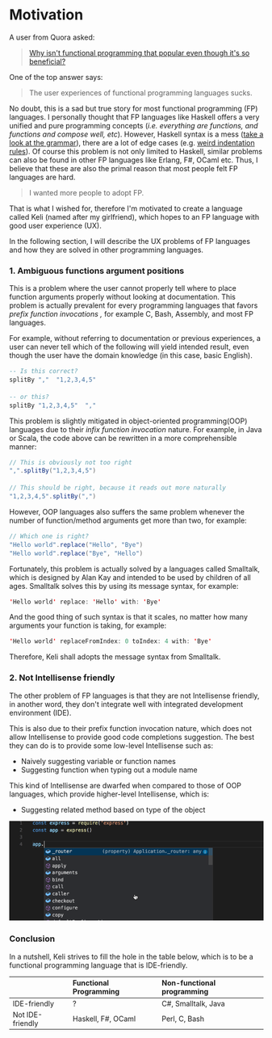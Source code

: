 # Motivation

A user from Quora asked: 

> [Why isn't functional programming that popular even though it's so beneficial?](https://www.quora.com/Why-isnt-functional-programming-that-popular-even-though-its-so-beneficial)

One of the top answer says: 

> The user experiences of functional programming languages sucks.

No doubt, this is a sad but true story for most functional programming  \(FP\) languages. I personally thought that FP languages like Haskell offers a very unified and pure programming concepts \(_i.e. everything are functions, and functions and compose well, etc_\). However, Haskell syntax is a mess \([take a look at the grammar](https://www.haskell.org/onlinereport/syntax-iso.html)\), there are a lot of edge cases \(e.g. [weird indentation rules](https://github.com/haskell/haskell-mode/wiki/Why-TAB-cycle-indentation-for-Haskell-is-a-hard-problem)\). Of course this problem is not only limited to Haskell, similar problems can also be found in other FP languages like Erlang, F\#, OCaml etc.  Thus, I believe that these are also the primal reason that most people felt FP languages are hard. 

> I wanted more people to adopt FP.

That is what I wished for, therefore I'm motivated to create a language called Keli \(named after my girlfriend\), which hopes to an FP language with good user experience \(UX\). 

In the following section, I will describe the UX problems of FP languages and how they are solved in other programming languages.

### 1. Ambiguous functions argument positions

This is a problem where the user cannot properly tell where to place function arguments properly without looking at documentation. This problem is actually prevalent for every programming languages that favors _prefix function invocations ,_ for example C, Bash, Assembly, and most FP languages. 

For example, without referring to documentation or previous experiences, a user can never tell which of the following will yield intended result, even though the user have the domain knowledge \(in this case, basic English\).

```haskell
-- Is this correct?
splitBy ","  "1,2,3,4,5"

-- or this?
splitBy "1,2,3,4,5"  ","
```

This problem is slightly mitigated in object-oriented programming\(OOP\) languages due to their _infix function invocation_ nature. For example, in Java or Scala, the code above can be rewritten in a more comprehensible manner:

```java
// This is obviously not too right
",".splitBy("1,2,3,4,5")

// This should be right, because it reads out more naturally
"1,2,3,4,5".splitBy(",")
```

However, OOP languages also suffers the same problem whenever the number of function/method arguments get more than two, for example:

```java
// Which one is right?
"Hello world".replace("Hello", "Bye")
"Hello world".replace("Bye", "Hello")
```

Fortunately, this problem is actually solved by a languages called Smalltalk, which is designed by Alan Kay and intended to be used by children of all ages. Smalltalk solves this by using its message syntax, for example:

```java
'Hello world' replace: 'Hello' with: 'Bye'
```

And the good thing of such syntax is that it scales, no matter how many arguments your function is taking, for example:

```java
'Hello world' replaceFromIndex: 0 toIndex: 4 with: 'Bye'
```

Therefore, Keli shall adopts the message syntax from Smalltalk.

### 2. Not Intellisense friendly

The other problem of FP languages is that they are not Intellisense friendly, in another word, they don't integrate well with integrated development environment \(IDE\). 

This is also due to their prefix function invocation nature, which does not allow Intellisense to provide good code completions suggestion. The best they can do is to provide some low-level Intellisense such as:

* Naively suggesting variable or function names 
* Suggesting function when typing out a module name

This kind of Intellisense are dwarfed when compared to those of OOP languages, which provide higher-level Intellisense, which is:

* Suggesting related method based on type of the object

![Higher-level IntelliSense in action](.gitbook/assets/intellisense.gif)



### Conclusion

In a nutshell, Keli strives to fill the hole in the table below, which is to be a functional programming language that is IDE-friendly.

|  | Functional Programming | Non-functional programming |
| :--- | :--- | :--- |
| IDE-friendly | ? | C\#, Smalltalk, Java |
| Not IDE-friendly | Haskell, F\#, OCaml | Perl, C, Bash |





